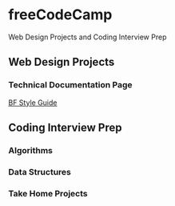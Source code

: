 # freeCodeCamp

Web Design Projects and Coding Interview Prep

## Web Design Projects
### Technical Documentation Page
[BF Style Guide](https://codepen.io/renmans/pen/JjdJPpW)

## Coding Interview Prep
### Algorithms
### Data Structures
### Take Home Projects

